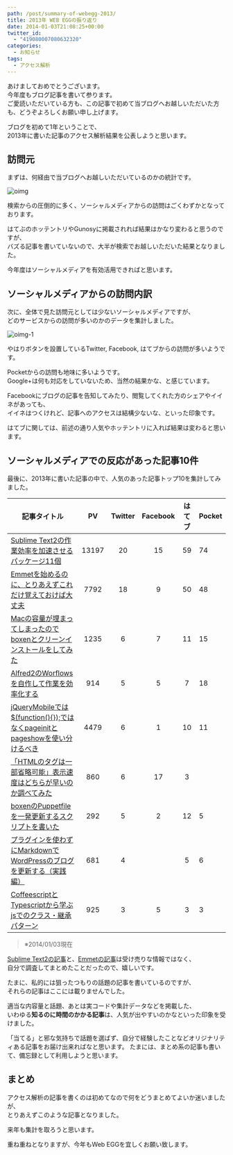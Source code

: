 ```yaml
---
path: /post/summary-of-webegg-2013/
title: 2013年 WEB EGGの振り返り
date: 2014-01-03T21:08:25+00:00
twitter_id:
  - "419080007080632320"
categories:
  - お知らせ
tags:
  - アクセス解析
---
```

あけましておめでとうございます。  
今年度もブログ記事を書いて参ります。  
ご愛読いただいている方も、この記事で初めて当ブログへお越しいただいた方も、どうぞよろしくお願い申し上げます。

ブログを初めて1年ということで、  
2013年に書いた記事のアクセス解析結果を公表しようと思います。

<!--more-->

訪問元
----------------------------------------

まずは、何経由で当ブログへお越しいただいているのかの統計です。


![oimg](/images/2014/01/oimg.png)



検索からの圧倒的に多く、ソーシャルメディアからの訪問はごくわずかとなっております。

はてぶのホッテントリやGunosyに掲載されれば結果はかなり変わると思うのですが、  
バズる記事を書いていないので、大半が検索でお越しいただいた結果となりました。

今年度はソーシャルメディアを有効活用できればと思います。

ソーシャルメディアからの訪問内訳
----------------------------------------

次に、全体で見た訪問元としては少ないソーシャルメディアですが、  
どのサービスからの訪問が多いのかのデータを集計しました。


![oimg-1](/images/2014/01/oimg-1.png)



やはりボタンを設置しているTwitter, Facebook, はてブからの訪問が多いようです。

Pocketからの訪問も地味に多いようです。  
Google+は何も対応をしていないため、当然の結果かな、と感じています。

Facebookにブログの記事を告知してみたり、閲覧してくれた方のシェアやイイネがあっても、  
イイネはつくけれど、記事へのアクセスは結構少ないな、といった印象です。

はてブに関しては、前述の通り人気やホッテントリに入れば結果は変わると思います。

ソーシャルメディアでの反応があった記事10件
----------------------------------------

最後に、2013年に書いた記事の中で、人気のあった記事トップ10を集計してみました。

| 記事タイトル                                                                                     |  PV   | Twitter | Facebook | はてブ | Pocket |
| ------------------------------------------------------------------------------------------ |:-----:|:-------:|:--------:|:---:| ------ |
| [Sublime Text2の作業効率を加速させるパッケージ11個](/post/11-apps-improve-your-development-in-sublimetext2/)                            | 13197 |   20    |    15    | 59  | 74     |
| [Emmetを始めるのに、とりあえずこれだけ覚えておけば大丈夫](/post/introduction-of-emmet/)                              | 7792  |   18    |    9     | 50  | 48     |
| [Macの容量が埋まってしまったのでboxenとクリーンインストールをしてみた](/post/try-clean-install-with-boxen/)                      | 1235  |    6    |    7     | 11  | 15     |
| [Alfred2のWorflowsを自作して作業を効率化する](/post/improve-your-work-with-alfred/)                               |  914  |    5    |    5     |  7  | 18     |
| [jQueryMobileでは$(function(){});ではなくpageinitとpageshowを使い分けるべき](/post/how-to-treat-ready-event-in-jq-mobile/) | 4479  |    6    |    1     | 10  | 11     |
| [「HTMLのタグは一部省略可能」表示速度はどちらが早いのか調べてみた](/post/omit-close-tag-in-html/)                          |  860  |    6    |    17    |  3  |        |
| [boxenのPuppetfileを一発更新するスクリプトを書いた](/post/how-to-update-puppetfile-at-once/)                            |  292  |    5    |    2     | 12  | 5      |
| [プラグインを使わずにMarkdownでWordPressのブログを更新する（実践編）](/post/update-post/)                  |  681  |    4    |          |  5  | 6      |
| [CoffeescriptとTypescriptから学ぶjsでのクラス・継承パターン](/post/learn-inherit-pattern-from-coffeescript-and-typescript/)                   |  925  |    3    |    5     |  3  | 3      |

> ※2014/01/03現在

[Sublime Text2の記事](/post/11-apps-improve-your-development-in-sublimetext2/)と、[Emmetの記事](/post/introduction-of-emmet/)は受け売りな情報ではなく、  
自分で調査してまとめたことだったので、嬉しいです。

たまに、私的には狙ったつもりの話題の記事を書いているのですが、  
それらの記事はここには載りませんでした。

適当な内容量と話題、あとは実コードや集計データなどを掲載した、  
いわゆる**知るのに時間のかかる記事**は、人気が出やすいのかなといった印象を受けました。

「当てる」と邪な気持ちで話題を選ばず、自分で経験したことなどオリジナリティある記事をお届け出来ればなと思います。 たまには、まとめ系の記事も書いて、備忘録として利用しようと思います。

まとめ
----------------------------------------

アクセス解析の記事を書くのは初めてなので何をどうまとめてよいか迷いましたが、  
とりあえずこのような記事となりました。

来年も集計を取ろうと思います。

重ね重ねとなりますが、今年もWeb EGGを宜しくお願い致します。

<div style="font-size:0px;height:0px;line-height:0px;margin:0;padding:0;clear:both">
</div>